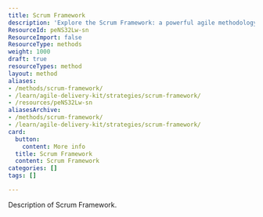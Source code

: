 ```yaml
---
title: Scrum Framework
description: 'Explore the Scrum Framework: a powerful agile methodology that enhances team collaboration, boosts productivity, and delivers value through iterative progress.'
ResourceId: peNS32Lw-sn
ResourceImport: false
ResourceType: methods
weight: 1000
draft: true
resourceTypes: method
layout: method
aliases:
- /methods/scrum-framework/
- /learn/agile-delivery-kit/strategies/scrum-framework/
- /resources/peNS32Lw-sn
aliasesArchive:
- /methods/scrum-framework/
- /learn/agile-delivery-kit/strategies/scrum-framework/
card:
  button:
    content: More info
  title: Scrum Framework
  content: Scrum Framework
categories: []
tags: []

---
```

Description of Scrum Framework.

